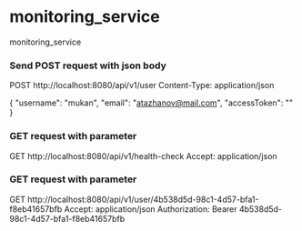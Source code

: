# monitoring_service
monitoring_service

### Send POST request with json body
POST http://localhost:8080/api/v1/user
Content-Type: application/json

{
  "username": "mukan",
  "email": "atazhanov@mail.com",
  "accessToken": ""
}

### GET request with parameter
GET http://localhost:8080/api/v1/health-check
Accept: application/json

### GET request with parameter
GET http://localhost:8080/api/v1/user/4b538d5d-98c1-4d57-bfa1-f8eb41657bfb
Accept: application/json
Authorization: Bearer 4b538d5d-98c1-4d57-bfa1-f8eb41657bfb
